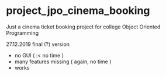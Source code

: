 # project_jpo_cinema_booking
Just a cinema ticket booking project for college Object Oriented Programming 

27.12.2019 final (?) version 
- no GUI ( :< no time )
- many features missing ( again, no time )
- works

